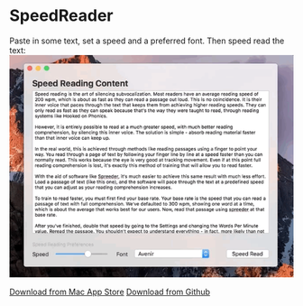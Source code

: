 # SpeedReader

Paste in some text, set a speed and a preferred font. Then speed read the text:
![Speed Reader](preview.gif?raw=true "Speed Reader")

[Download from Mac App Store](https://itunes.apple.com/us/app/speed-reader/id1258448209?mt=12)
[Download from Github](https://github.com/LumingYin/SpeedReader/releases/download/1.5/SpeedReader_1.5.zip)